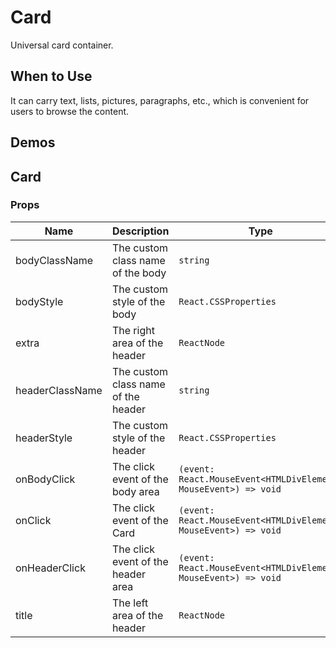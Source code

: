# Card

Universal card container.

## When to Use

It can carry text, lists, pictures, paragraphs, etc., which is convenient for users to browse the content.

## Demos

<code src="./demos/demo1.tsx"></code>

## Card

### Props

| Name | Description | Type | Default |
| --- | --- | --- | --- |
| bodyClassName | The custom class name of the body | `string` | - |
| bodyStyle | The custom style of the body | `React.CSSProperties` | - |
| extra | The right area of the header | `ReactNode` | - |
| headerClassName | The custom class name of the header | `string` | - |
| headerStyle | The custom style of the header | `React.CSSProperties` | - |
| onBodyClick | The click event of the body area | `(event: React.MouseEvent<HTMLDivElement, MouseEvent>) => void` | - |
| onClick | The click event of the Card | `(event: React.MouseEvent<HTMLDivElement, MouseEvent>) => void` | - |
| onHeaderClick | The click event of the header area | `(event: React.MouseEvent<HTMLDivElement, MouseEvent>) => void` | - |
| title | The left area of the header | `ReactNode` | - |
